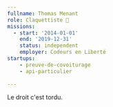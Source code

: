 ```yaml
---
fullname: Thomas Menant
role: Claquettiste 🕺
missions:
  - start: '2014-01-01'
    end: '2019-12-31'
    status: independent
    employer: Codeurs en Liberté
startups:
    - preuve-de-covoiturage
    - api-particulier
  
---
```


Le droit c'est tordu.
